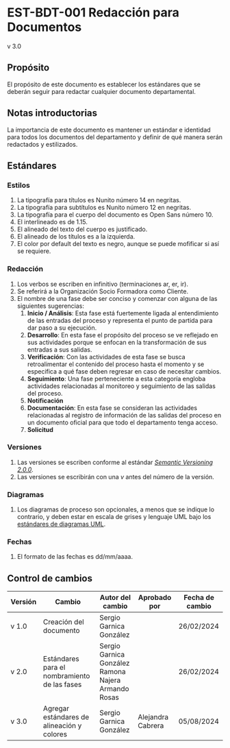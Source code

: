 # EST-BDT-001 Redacción para Documentos

v 3.0

## Propósito

El propósito de este documento es establecer los estándares que se deberán seguir para redactar cualquier documento departamental.

## Notas introductorias

La importancia de este documento es mantener un estándar e identidad para todos los documentos del departamento y definir de qué manera serán redactados y estilizados.

## Estándares

### Estilos

1. La tipografía para títulos es Nunito número 14 en negritas.
2. La tipografía para subtítulos es Nunito número 12 en negritas.
3. La tipografía para el cuerpo del documento es Open Sans número 10.
4. El interlineado es de 1.15.
5. El alineado del texto del cuerpo es justificado.
6. El alineado de los títulos es a la izquierda.
7. El color por default del texto es negro, aunque se puede mofificar si así se requiere. 

### Redacción

1. Los verbos se escriben en infinitivo (terminaciones ar, er, ir).
2. Se referirá a la Organización Socio Formadora como Cliente.
3. El nombre de una fase debe ser conciso y comenzar con alguna de las siguientes sugerencias:
   1. **Inicio / Análisis**: Esta fase está fuertemente ligada al entendimiento de las entradas del proceso y representa el punto de partida para dar paso a su ejecución.
   2. **Desarrollo**: En esta fase el propósito del proceso se ve reflejado en sus actividades porque se enfocan en la transformación de sus entradas a sus salidas.
   3. **Verificación**: Con las actividades de esta fase se busca retroalimentar el contenido del proceso hasta el momento y se especifica a qué fase deben regresar en caso de necesitar cambios.
   4. **Seguimiento**: Una fase perteneciente a esta categoría engloba actividades relacionadas al monitoreo y seguimiento de las salidas del proceso.
   5. **Notificación**
   7. **Documentación**: En esta fase se consideran las actividades relacionadas al registro de información de las salidas del proceso en un documento oficial para que todo el departamento tenga acceso.
   8. **Solicitud**

### Versiones

1. Las versiones se escriben conforme al estándar _[Semantic Versioning 2.0.0](https://semver.org/)_.
2. Las versiones se escribirán con una _v_ antes del número de la versión.

### Diagramas

1. Los diagramas de proceso son opcionales, a menos que se indique lo contrario, y deben estar en escala de grises y lenguaje UML bajo los [estándares de diagramas UML](https://github.com/Black-Dot-2024/docs/wiki/EST%E2%80%90BDT%E2%80%90002-Diagramas-UML).

### Fechas

1. El formato de las fechas es dd/mm/aaaa.

## Control de cambios

| Versión | Cambio                                       | Autor del cambio                                                | Aprobado por | Fecha de cambio |
| ------- | -------------------------------------------- | --------------------------------------------------------------- | ------------ | --------------- |
| v 1.0 | Creación del documento                       | Sergio Garnica González                                           |              | 26/02/2024      |
| v 2.0 | Estándares para el nombramiento de las fases | Sergio Garnica González <br/> Ramona Najera <br/> Armando Rosas   |              | 26/02/2024      |
| v 3.0 | Agregar estándares de alineación y colores   | Sergio Garnica González                                           | Alejandra Cabrera      | 05/08/2024      |
